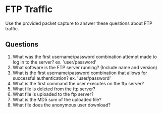 # FTP Traffic
Use the provided packet capture to answer these questions about FTP traffic.

## Questions
1. What was the first username/password combination attempt made to log in to the server? ex. 'user/password'	
2. What software is the FTP server running? (Include name and version)	
3. What is the first username/password combination that allows for successful authentication? ex. 'user/password'	
4. What is the first command the user executes on the ftp server?	
5. What file is deleted from the ftp server?	
6. What file is uploaded to the ftp server?	
7. What is the MD5 sum of the uploaded file?
8. What file does the anonymous user download?	